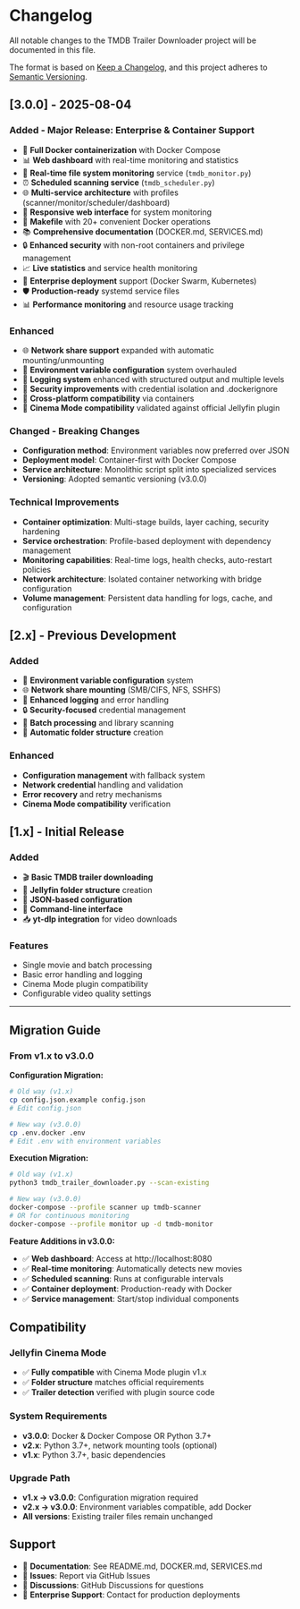 # Changelog

All notable changes to the TMDB Trailer Downloader project will be documented in this file.

The format is based on [Keep a Changelog](https://keepachangelog.com/en/1.0.0/),
and this project adheres to [Semantic Versioning](https://semver.org/spec/v2.0.0.html).

## [3.0.0] - 2025-08-04

### Added - Major Release: Enterprise & Container Support
- 🐳 **Full Docker containerization** with Docker Compose
- 📊 **Web dashboard** with real-time monitoring and statistics
- 🔄 **Real-time file system monitoring** service (`tmdb_monitor.py`)
- ⏰ **Scheduled scanning service** (`tmdb_scheduler.py`) 
- 🌐 **Multi-service architecture** with profiles (scanner/monitor/scheduler/dashboard)
- 📱 **Responsive web interface** for system monitoring
- 🔧 **Makefile** with 20+ convenient Docker operations
- 📚 **Comprehensive documentation** (DOCKER.md, SERVICES.md)
- 🔒 **Enhanced security** with non-root containers and privilege management
- 📈 **Live statistics** and service health monitoring
- 🏢 **Enterprise deployment** support (Docker Swarm, Kubernetes)
- 🛡️ **Production-ready** systemd service files
- 📊 **Performance monitoring** and resource usage tracking

### Enhanced
- 🌐 **Network share support** expanded with automatic mounting/unmounting
- 🔧 **Environment variable configuration** system overhauled
- 📝 **Logging system** enhanced with structured output and multiple levels
- 🔐 **Security improvements** with credential isolation and .dockerignore
- 📱 **Cross-platform compatibility** via containers
- 🎯 **Cinema Mode compatibility** validated against official Jellyfin plugin

### Changed - Breaking Changes
- **Configuration method**: Environment variables now preferred over JSON
- **Deployment model**: Container-first with Docker Compose
- **Service architecture**: Monolithic script split into specialized services
- **Versioning**: Adopted semantic versioning (v3.0.0)

### Technical Improvements
- **Container optimization**: Multi-stage builds, layer caching, security hardening
- **Service orchestration**: Profile-based deployment with dependency management
- **Monitoring capabilities**: Real-time logs, health checks, auto-restart policies
- **Network architecture**: Isolated container networking with bridge configuration
- **Volume management**: Persistent data handling for logs, cache, and configuration

## [2.x] - Previous Development

### Added
- 🔧 **Environment variable configuration** system
- 🌐 **Network share mounting** (SMB/CIFS, NFS, SSHFS)
- 📝 **Enhanced logging** and error handling
- 🔒 **Security-focused** credential management
- 🎯 **Batch processing** and library scanning
- 📁 **Automatic folder structure** creation

### Enhanced
- **Configuration management** with fallback system
- **Network credential** handling and validation
- **Error recovery** and retry mechanisms
- **Cinema Mode compatibility** verification

## [1.x] - Initial Release

### Added
- 🎬 **Basic TMDB trailer downloading**
- 📁 **Jellyfin folder structure** creation
- 📝 **JSON-based configuration**
- 🔧 **Command-line interface**
- 📥 **yt-dlp integration** for video downloads

### Features
- Single movie and batch processing
- Basic error handling and logging
- Cinema Mode plugin compatibility
- Configurable video quality settings

---

## Migration Guide

### From v1.x to v3.0.0

**Configuration Migration:**
```bash
# Old way (v1.x)
cp config.json.example config.json
# Edit config.json

# New way (v3.0.0)
cp .env.docker .env
# Edit .env with environment variables
```

**Execution Migration:**
```bash
# Old way (v1.x)
python3 tmdb_trailer_downloader.py --scan-existing

# New way (v3.0.0)
docker-compose --profile scanner up tmdb-scanner
# OR for continuous monitoring
docker-compose --profile monitor up -d tmdb-monitor
```

**Feature Additions in v3.0.0:**
- ✅ **Web dashboard**: Access at http://localhost:8080
- ✅ **Real-time monitoring**: Automatically detects new movies
- ✅ **Scheduled scanning**: Runs at configurable intervals
- ✅ **Container deployment**: Production-ready with Docker
- ✅ **Service management**: Start/stop individual components

## Compatibility

### Jellyfin Cinema Mode
- ✅ **Fully compatible** with Cinema Mode plugin v1.x
- ✅ **Folder structure** matches official requirements
- ✅ **Trailer detection** verified with plugin source code

### System Requirements
- **v3.0.0**: Docker & Docker Compose OR Python 3.7+
- **v2.x**: Python 3.7+, network mounting tools (optional)
- **v1.x**: Python 3.7+, basic dependencies

### Upgrade Path
- **v1.x → v3.0.0**: Configuration migration required
- **v2.x → v3.0.0**: Environment variables compatible, add Docker
- **All versions**: Existing trailer files remain unchanged

## Support

- 📖 **Documentation**: See README.md, DOCKER.md, SERVICES.md
- 🐛 **Issues**: Report via GitHub Issues
- 💬 **Discussions**: GitHub Discussions for questions
- 🔧 **Enterprise Support**: Contact for production deployments
